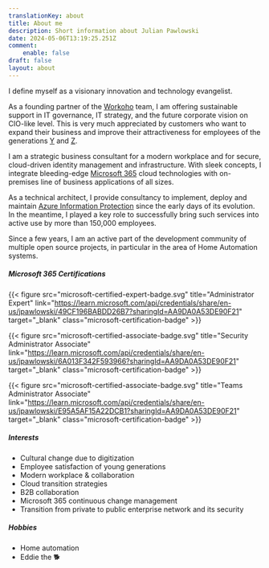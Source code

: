 ```yaml
---
translationKey: about
title: About me
description: Short information about Julian Pawlowski
date: 2024-05-06T13:19:25.251Z
comment:
    enable: false
draft: false
layout: about
---
```


I define myself as a visionary innovation and technology evangelist.

As a founding partner of the [Workoho](https://workoho.com/) team, I am offering sustainable support in IT governance, IT strategy, and the future corporate vision on CIO-like level. This is very much appreciated by customers who want to expand their business and improve their attractiveness for employees of the generations [Y](https://en.wikipedia.org/wiki/Millennials) and [Z](https://en.wikipedia.org/wiki/Generation_Z).

I am a strategic business consultant for a modern workplace and for secure, cloud-driven identity management and infrastructure. With sleek concepts, I integrate bleeding-edge [Microsoft 365](https://www.microsoft.com/microsoft-365) cloud technologies with on-premises line of business applications of all sizes.

As a technical architect, I provide consultancy to implement, deploy and maintain [Azure Information Protection](https://docs.microsoft.com/azure/information-protection/) since the early days of its evolution. In the meantime, I played a key role to successfully bring such services into active use by more than 150,000 employees.

Since a few years, I am an active part of the development community of multiple open source projects, in particular in the area of Home Automation systems.

##### Microsoft 365 Certifications

{{< figure src="microsoft-certified-expert-badge.svg" title="Administrator Expert" link="https://learn.microsoft.com/api/credentials/share/en-us/jpawlowski/49CF196BABDD26B7?sharingId=AA9DA0A53DE90F21" target="_blank" class="microsoft-certification-badge" >}}

{{< figure src="microsoft-certified-associate-badge.svg" title="Security Administrator Associate" link="https://learn.microsoft.com/api/credentials/share/en-us/jpawlowski/6A013F342F593966?sharingId=AA9DA0A53DE90F21" target="_blank" class="microsoft-certification-badge" >}}

{{< figure src="microsoft-certified-associate-badge.svg" title="Teams Administrator Associate" link="https://learn.microsoft.com/api/credentials/share/en-us/jpawlowski/E95A5AF15A22DCB1?sharingId=AA9DA0A53DE90F21" target="_blank" class="microsoft-certification-badge" >}}

##### Interests

- Cultural change due to digitization
- Employee satisfaction of young generations
- Modern workplace & collaboration
- Cloud transition strategies
- B2B collaboration
- Microsoft 365 continuous change management
- Transition from private to public enterprise network and its security

##### Hobbies

- Home automation
- Eddie the :dog2:
